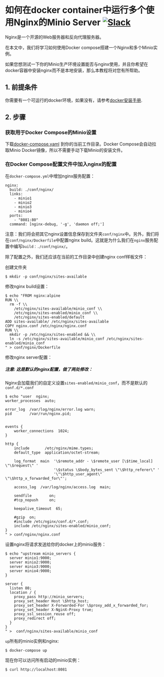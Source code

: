 # 如何在docker container中运行多个使用Nginx的Minio Server [![Slack](https://slack.minio.io/slack?type=svg)](https://slack.minio.io)

Nginx是一个开源的Web服务器和反向代理服务器。

在本文中，我们将学习如何使用Docker compose搭建一个Nginx和多个Minio实例。

如果您想测试一下你的Minio生产环境设置能否与nginx使用，并且你希望在docker容器中安装nginx而不是本地安装，那么本教程将对您有所帮助。

## 1. 前提条件

你需要有一个可运行的docker环境，如果没有，请参考[docker安装手册](https://docs.docker.com/engine/installation/ubuntulinux/).

## 2. 步骤

### 获取用于Docker Compose的Minio设置

下载[docker-compose.yaml](https://github.com/minio/minio/blob/master/docs/orchestration/docker-compose/docker-compose.yaml?raw=true) 到你的当前工作目录。Docker Compose会自动拉取Minio Docker镜像，所以不需要手动下载Minio的安装文件。

### 在Docker Compose配置文件中加入nginx的配置

在`docker-compose.yml`中增加nginx服务配置：

```
nginx:
  build: ./conf/nginx/
  links:
    - minio1
    - minio2
    - minio3
    - minio4
  ports:
    - "8081:80"
  command: [nginx-debug, '-g', 'daemon off;']
```

注意：我们将会把其它nginx设置信息保存到文件夹`conf/nginx`中。另外，我们将在`conf/nginx/Dockerfile`中配置nginx build。这就是为什么我们在`nginx`服务配置中编写`build：./conf/nginx/`。

除了配置之外，我们还应该在当前的工作目录中创建nginx conf样板文件：

创建文件夹

```
$ mkdir -p conf/nginx/sites-available
```

修改nginx build设置：

```
$ echo "FROM nginx:alpine
RUN \\
  rm -f \\
    /etc/nginx/sites-available/minio_conf \\
    /etc/nginx/sites-enabled/minio_conf \\
    /etc/nginx/sites-enabled/default
ADD sites-available/ /etc/nginx/sites-available
COPY nginx.conf /etc/nginx/nginx.conf
RUN \\
  mkdir -p /etc/nginx/sites-enabled && \\
  ln -s /etc/nginx/sites-available/minio_conf /etc/nginx/sites-enabled/minio_conf
" > conf/nginx/Dockerfile
```

修改nginx server配置：
##### 注意: 这是默认的nginx配置，做了两处修改：
Nginx会加载我们的自定义设置`sites-enabled/minio_conf`，而不是默认的`conf.d/*.conf`

```
$ echo "user  nginx;
worker_processes  auto;

error_log  /var/log/nginx/error.log warn;
pid        /var/run/nginx.pid;


events {
    worker_connections  1024;
}

http {
    include       /etc/nginx/mime.types;
    default_type  application/octet-stream;

    log_format  main  '\$remote_addr - \$remote_user [\$time_local] \"\$request\" '
                      '\$status \$body_bytes_sent \"\$http_referer\" '
                      '\"\$http_user_agent\" \"\$http_x_forwarded_for\"';

    access_log  /var/log/nginx/access.log  main;

    sendfile        on;
    #tcp_nopush     on;

    keepalive_timeout  65;

    #gzip  on;
    #include /etc/nginx/conf.d/*.conf;
    include /etc/nginx/sites-enabled/minio_conf;
}
" > conf/nginx/nginx.conf
```

设置nginx将请求发送给你的docker上的minio服务：

```
$ echo "upstream minio_servers {
  server minio1:9000;
  server minio2:9000;
  server minio3:9000;
  server minio4:9000;
}

server {
  listen 80;
  location / {
    proxy_pass http://minio_servers;
    proxy_set_header Host \$http_host;
    proxy_set_header X-Forwarded-For \$proxy_add_x_forwarded_for;
    proxy_set_header X-NginX-Proxy true;
    proxy_ssl_session_reuse off;
    proxy_redirect off;
  }
}
" >  conf/nginx/sites-available/minio_conf
```

`up`所有的minio实例和nginx:

```
$ docker-compose up
```

现在你可以访问所有启动的minio实例：

```
$ curl http://localhost:8081
```
